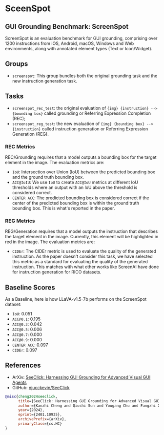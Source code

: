 # SceenSpot

## GUI Grounding Benchmark: ScreenSpot

ScreenSpot is an evaluation benchmark for GUI grounding, comprising over 1200 instructions from iOS, Android, macOS, Windows and Web environments, along with annotated element types (Text or Icon/Widget).


## Groups

- `screenspot`: This group bundles both the original grounding task and the new instruction generation task.

## Tasks
- `screenspot_rec_test`: the original evaluation of `{img} {instruction} --> {bounding box}` called grounding or Referring Expression Completion (REC);
- `screenspot_reg_test`: the new evaluation of `{img} {bounding box} --> {instruction}` called instruction generation or Referring Expression Generation (REG).

### REC Metrics

REC/Grounding requires that a model outputs a bounding box for the target element in the image. The evaluation metrics are:
- `IoU`: Intersection over Union (IoU) between the predicted bounding box and the ground truth bounding box.
- `ACC@IoIU`: We use `IoU` to create `ACC@IoU` metrics at different IoU thresholds where an output with an IoU above the threshold is considered correct.
- `CENTER ACC`: The predicted bounding box is considered correct if the center of the predicted bounding box is within the ground truth bounding box. This is what's reported in the paper.

### REG Metrics

REG/Generation requires that a model outputs the instruction that describes the target element in the image. Currently, this element will be highlighted in red in the image. The evaluation metrics are:
- `CIDEr`: The CIDEr metric is used to evaluate the quality of the generated instruction. As the paper doesn't consider this task, we have selected this metric as a standard for evaluating the quality of the generated instruction. This matches with what other works like ScreenAI have done for instruction generation for RICO datasets.

## Baseline Scores

As a Baseline, here is how LLaVA-v1.5-7b performs on the ScreenSpot dataset:
- `IoU`: 0.051
- `ACC@0.1`: 0.195
- `ACC@0.3`: 0.042
- `ACC@0.5`: 0.006
- `ACC@0.7`: 0.000
- `ACC@0.9`: 0.000
- `CENTER ACC`: 0.097
- `CIDEr`: 0.097

## References

- ArXiv: [SeeClick: Harnessing GUI Grounding for Advanced Visual GUI Agents](https://arxiv.org/abs/2401.10935)
- GitHub: [njucckevin/SeeClick](https://github.com/njucckevin/SeeClick)

```bibtex
@misc{cheng2024seeclick,
      title={SeeClick: Harnessing GUI Grounding for Advanced Visual GUI Agents},
      author={Kanzhi Cheng and Qiushi Sun and Yougang Chu and Fangzhi Xu and Yantao Li and Jianbing Zhang and Zhiyong Wu},
      year={2024},
      eprint={2401.10935},
      archivePrefix={arXiv},
      primaryClass={cs.HC}
}
```

